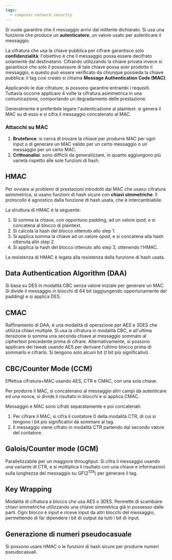 ```yaml
---
tags: 
  - computer-network-security
---
```


Si vuole garantire che il messaggio arrivi dal mittente dichiarato. Si usa una funzione che produce un **autenticatore**, un valore usato per autenticare il messaggio.

La cifratura che usa la chiave pubblica per cifrare garantisce solo **confidenzialità**: l'obiettivo è che il messaggio possa essere decifrato solamente dal destinatario.
Cifrando utilizzando la chiave privata invece si garantisce che solo il possessore di tale chiave possa aver prodotto il messaggio, e questo può essere verificato da chiunque possieda la chiave pubblica: il tag così creato si chiama **Message Authentication Code (MAC)**.

Applicando le due cifrature, si possono garantire entrambi i requisiti. Tuttavia occorre applicare 4 volte la cifratura asimmetrica in una comunicazione, comportando un degradamento delle prestazione.

Generalmente è preferibile legare l'autenticazione al plaintext: si genera il MAC su di esso e si cifra il messaggio concatenato al MAC.

### Attacchi su MAC

1. **Bruteforce**: si cerca di trovare la chiave per produrre MAC per ogni input o di generare un MAC valido per un certo messaggio o un messaggio per un certo MAC.
2. **Crittoanalisi**: sono difficili da generalizzare, in quanto aggiungono più varietà rispetto alle sole funzioni di hash.

## HMAC

Per ovviare ai problemi di prestazioni introdotti dai MAC che usano cifratura asimmetrica, si usano funzioni di hash sicure con **chiavi simmetriche**. Il protocollo è agnostico dalla funzione di hash usata, che è intercambiabile.

La struttura di HMAC è la seguente:
1. Si somma la chiave, con opportuno padding, ad un valore *ipad*, e si concatena al blocco di plaintext.
2. Si calcola la hash del blocco ottenuto allo step 1.
3. Si applica somma la chiave ad un valore *opad*, e si concatena alla hash ottenuta allo step 2.
4. Si applica la hash del blocco ottenuto allo step 3, ottenendo l'HMAC.

La resistenza di HMAC è legata alla resistenza della funzione di hash usata.

## Data Authentication Algorithm (DAA)

Si basa su DES in modalità CBC senza valore iniziale per generare un MAC. 
Si divide il messaggio in blocchi di 64 bit (aggiungendo opportunamente del padding) e si applica DES.

## CMAC

Raffinamento di DAA, è una modalità di operazione per AES e 3DES che utilizza chiavi multiple.
Si usa la cifratura in modalità CBC, e all'ultima iterazione si somma una seconda chiave al messaggio sommato al ciphertext precedente prima di cifrare. Alternativamente, si possono applicare dei tweak usando AES per derivare l'ultimo blocco prima di sommarlo e cifrarlo.
Si tengono solo alcuni bit ($t$ bit più significativi).

## CBC/Counter Mode (CCM)

Effettua cifratura+MAC usando AES, CTR e CMAC, con una sola chiave.

Per produrre il MAC, si concatenano al messaggio altri campi da autenticare ed una nonce, si divide il risultato in blocchi e si applica CMAC.

Messaggio e MAC sono cifrati separatamente e poi concatenati:
1. Per cifrare il MAC, si cifra il contatore $0$ della modalità CTR, di cui si tengono i bit più significativi da sommare al tag.
2. Il messaggio viene cifrato in modalità CTR partendo dal secondo valore del contatore.

## Galois/Counter mode (GCM)

Parallelizzabile per un maggiore throughput.
Si cifra il messaggio usando una variante di CTR, e si moltiplica il risultato con una chiave e informazioni sulla lunghezza del messaggio su $GF(2^{128})$ per generare il tag.

## Key Wrapping

Modalità di cifratura a blocco che usa AES o 3DES.
Permette di scambiare chiavi simmetriche utilizzando una chiave simmetrica già in possesso dalle parti. Ogni blocco è input e riceve input da altri blocchi del messaggio, permettendo di far dipendere i bit di output da tutti i bit di input.

## Generazione di numeri pseudocasuale

Si possono usare HMAC o le funzioni di hash sicure per produrre numeri pseudocasuali.